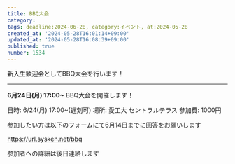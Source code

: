 ```yaml
---
title: BBQ大会
category:
tags: deadline:2024-06-28, category:イベント, at:2024-05-28
created_at: '2024-05-28T16:01:14+09:00'
updated_at: '2024-05-28T16:08:39+09:00'
published: true
number: 1534
---
```


新入生歓迎会としてBBQ大会を行います！

---

**6月24日(月) 17:00~** BBQ大会を開催します！

日時: 6/24(月) 17:00~(遅刻可)
場所: 愛工大 セントラルテラス
参加費: 1000円

参加したい方は以下のフォームにて6月14日までに回答をお願いします

https://url.sysken.net/bbq

参加者への詳細は後日連絡します

